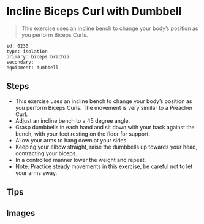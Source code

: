 # Incline Biceps Curl with Dumbbell

> This exercise uses an incline bench to change your body’s position as you perform Biceps Curls.

``` 
id: 0230 
type: isolation 
primary: biceps brachii 
secondary:  
equipment: dumbbell 
``` 


## Steps


 - This exercise uses an incline bench to change your body’s position as you perform Biceps Curls. The movement is very similar to a Preacher Curl.
 - Adjust an incline bench to a 45 degree angle.
 - Grasp dumbbells in each hand and sit down with your back against the bench, with your feet resting on the floor for support.
 - Allow your arms to hang down at your sides.
 - Keeping your elbow straight, raise the dumbbells up towards your head, contracting your biceps.
 - In a controlled manner lower the weight and repeat.
 - Note: Practice steady movements in this exercise, be careful not to let your arms sway.

## Tips



## Images


